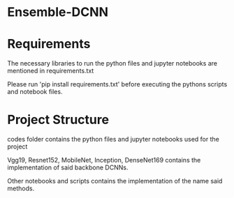 # Ensemble-DCNN

# Requirements

The necessary libraries to run the python files and jupyter notebooks are mentioned in requirements.txt

Please run 'pip install requirements.txt' before executing the pythons scripts and notebook files.

# Project Structure
codes folder contains the python files and jupyter notebooks used for the project

Vgg19, Resnet152, MobileNet, Inception, DenseNet169 contains the implementation of said backbone DCNNs.

Other notebooks and scripts contains the implementation of the name said methods.
